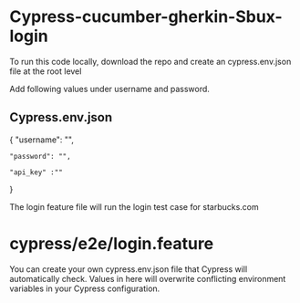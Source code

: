 # Cypress-cucumber-gherkin-Sbux-login

To run this code locally, download the repo and create an cypress.env.json file at the root level

Add  following values under username and password. 

## Cypress.env.json
{
    "username": "",

    "password": "",
    
    "api_key" :""
}

The login feature file will run the login test case for starbucks.com 
# cypress/e2e/login.feature

You can create your own cypress.env.json file that Cypress will automatically check. Values in here will overwrite conflicting environment variables in your Cypress configuration.
